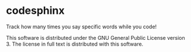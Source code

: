 codesphinx
==========

Track how many times you say specific words while you code!

This software is distributed under the GNU General Public License version 3.
The license in full text is distributed with this software.

